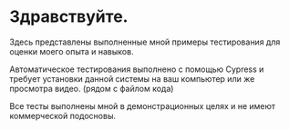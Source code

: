 # Здравствуйте.
Здесь представлены выполненные мной примеры тестирования для оценки моего опыта и навыков.

Автоматическое тестирования выполнено с помощью Cypress и требует установки данной системы на ваш компьютер или же просмотра видео.
(рядом с файлом кода)


Все тесты выполнены мной в демонстрационных целях и не имеют коммерческой подосновы.
